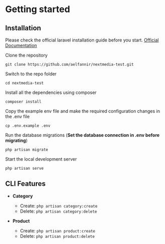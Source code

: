 # Getting started

## Installation

Please check the official laravel installation guide before you start. [Official Documentation](https://laravel.com/docs/8.x/installation)

Clone the repository

    git clone https://github.com/aelfannir/nextmedia-test.git

Switch to the repo folder

    cd nextmedia-test
    
Install all the dependencies using composer

    composer install

Copy the example env file and make the required configuration changes in the .env file

    cp .env.example .env
    
Run the database migrations (**Set the database connection in .env before migrating**)

    php artisan migrate
    
Start the local development server

    php artisan serve

## CLI Features

* **Category**
    * Create: `php artisan category:create`
    * Delete: `php artisan category:delete`

* **Product**
    * Create: `php artisan product:create`
    * Delete: `php artisan product:delete`
